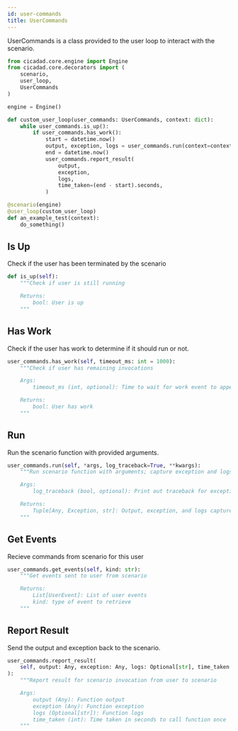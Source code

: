 ```yaml
---
id: user-commands
title: UserCommands
---
```


UserCommands is a class provided to the user loop to interact with the scenario.

```python
from cicadad.core.engine import Engine
from cicadad.core.decorators import (
    scenario,
    user_loop,
    UserCommands
)

engine = Engine()

def custom_user_loop(user_commands: UserCommands, context: dict):
    while user_commands.is_up():
        if user_commands.has_work():
            start = datetime.now()
            output, exception, logs = user_commands.run(context=context)
            end = datetime.now()
            user_commands.report_result(
                output,
                exception,
                logs,
                time_taken=(end - start).seconds,
            )

@scenario(engine)
@user_loop(custom_user_loop)
def an_example_test(context):
    do_something()
```

## Is Up

Check if the user has been terminated by the scenario

```python
def is_up(self):
    """Check if user is still running

    Returns:
        bool: User is up
    """
```

## Has Work

Check if the user has work to determine if it should run or not.

```python
user_commands.has_work(self, timeout_ms: int = 1000):
    """Check if user has remaining invocations

    Args:
        timeout_ms (int, optional): Time to wait for work event to appear before returning. Defaults to 1000.

    Returns:
        bool: User has work
    """
```

## Run

Run the scenario function with provided arguments.

```python
user_commands.run(self, *args, log_traceback=True, **kwargs):
    """Run scenario function with arguments; capture exception and logs

    Args:
        log_traceback (bool, optional): Print out traceback for exception. Defaults to True.

    Returns:
        Tuple[Any, Exception, str]: Output, exception, and logs captured
    """
```

## Get Events

Recieve commands from scenario for this user

```python
user_commands.get_events(self, kind: str):
    """Get events sent to user from scenario

    Returns:
        List[UserEvent]: List of user events
        kind: type of event to retrieve
    """
```

## Report Result

Send the output and exception back to the scenario.

```python
user_commands.report_result(
    self, output: Any, exception: Any, logs: Optional[str], time_taken: int
):
    """Report result for scenario invocation from user to scenario

    Args:
        output (Any): Function output
        exception (Any): Function exception
        logs (Optional[str]): Function logs
        time_taken (int): Time taken in seconds to call function once
    """
```
